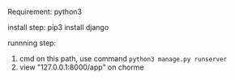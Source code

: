Requirement: python3

install step:
pip3 install django

runnning step:
1. cmd on this path, use command `python3 manage.py runserver`
2. view "127.0.0.1:8000/app" on chorme